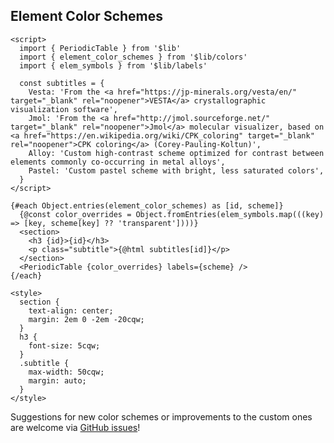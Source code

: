 <script>
  import pkg from '$root/package.json'
</script>

## Element Color Schemes

```svelte example
<script>
  import { PeriodicTable } from '$lib'
  import { element_color_schemes } from '$lib/colors'
  import { elem_symbols } from '$lib/labels'

  const subtitles = {
    Vesta: 'From the <a href="https://jp-minerals.org/vesta/en/" target="_blank" rel="noopener">VESTA</a> crystallographic visualization software',
    Jmol: 'From the <a href="http://jmol.sourceforge.net/" target="_blank" rel="noopener">Jmol</a> molecular visualizer, based on <a href="https://en.wikipedia.org/wiki/CPK_coloring" target="_blank" rel="noopener">CPK coloring</a> (Corey-Pauling-Koltun)',
    Alloy: 'Custom high-contrast scheme optimized for contrast between elements commonly co-occurring in metal alloys',
    Pastel: 'Custom pastel scheme with bright, less saturated colors',
  }
</script>

{#each Object.entries(element_color_schemes) as [id, scheme]}
  {@const color_overrides = Object.fromEntries(elem_symbols.map(((key) => [key, scheme[key] ?? 'transparent'])))}
  <section>
    <h3 {id}>{id}</h3>
    <p class="subtitle">{@html subtitles[id]}</p>
  </section>
  <PeriodicTable {color_overrides} labels={scheme} />
{/each}

<style>
  section {
    text-align: center;
    margin: 2em 0 -2em -20cqw;
  }
  h3 {
    font-size: 5cqw;
  }
  .subtitle {
    max-width: 50cqw;
    margin: auto;
  }
</style>
```

Suggestions for new color schemes or improvements to the custom ones are welcome via [GitHub issues]({pkg.repository}/issues)!
